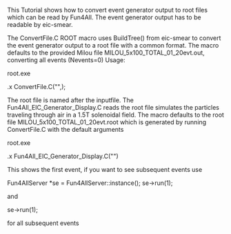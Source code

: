 This Tutorial shows how to convert event generator output to root files which 
can be read by Fun4All. The event generator output has to be readable by 
eic-smear.

The ConvertFile.C ROOT macro uses BuildTree() from eic-smear to convert the 
event generator output to a root file with a common format. The macro defaults 
to the provided Milou file MILOU_5x100_TOTAL_01_20evt.out, converting all 
events (Nevents=0)
Usage:

root.exe

.x ConvertFile.C("<file>",<Nevents>);

The root file is named after the inputfile. The Fun4All_EIC_Generator_Display.C
reads the root file simulates the particles traveling through air in a 1.5T 
solenoidal field. The macro defaults to the root file 
MILOU_5x100_TOTAL_01_20evt.root which is generated by running ConvertFile.C with
the default arguments

root.exe

.x Fun4All_EIC_Generator_Display.C("<rootfile>")

This shows the first event, if you want to see subsequent events use

Fun4AllServer *se = Fun4AllServer::instance();
se->run(1);

and 

se->run(1);

for all subsequent events
